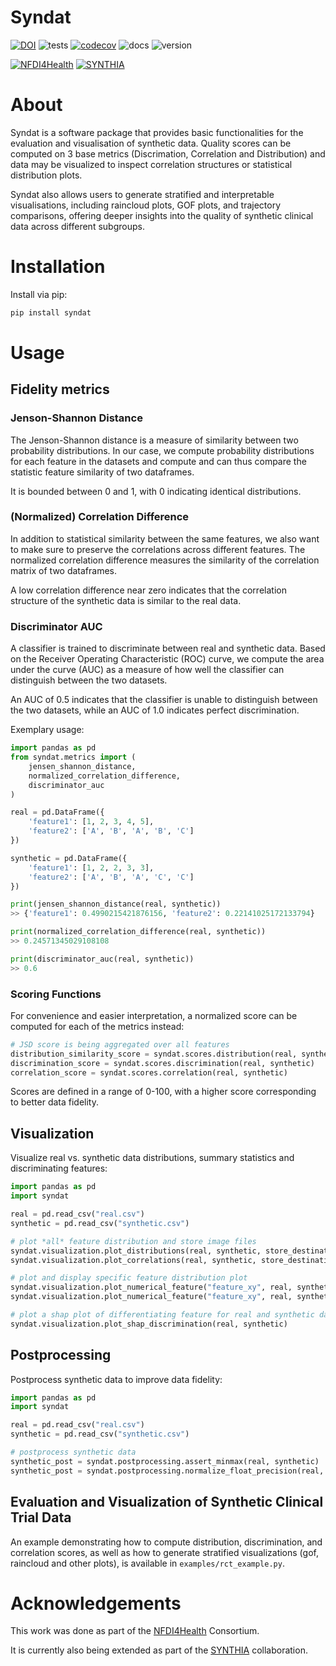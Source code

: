 # Syndat
[![DOI](https://zenodo.org/badge/734391183.svg)](https://doi.org/10.5281/zenodo.15791976)
![tests](https://github.com/SCAI-BIO/syndat/actions/workflows/tests.yaml/badge.svg) [![codecov](https://codecov.io/gh/SCAI-BIO/syndat/branch/main/graph/badge.svg)](https://codecov.io/gh/SCAI-BIO/syndat) ![docs](https://readthedocs.org/projects/syndat/badge/?version=latest&style=flat) ![version](https://img.shields.io/pypi/v/syndat)

[![NFDI4Health](https://img.shields.io/badge/Developed_in-NFDI4Health-1E88E5)](https://www.nfdi4health.de)
[![SYNTHIA](https://img.shields.io/badge/Extended_in-SYNTHIA-8E24AA)](https://www.ihi-synthia.eu)



# About

Syndat is a software package that provides basic functionalities for the evaluation and visualisation of synthetic data. Quality scores can be computed on 3 base metrics (Discrimation, Correlation and Distribution) and data may be visualized to inspect correlation structures or statistical distribution plots. 

Syndat also allows users to generate stratified and interpretable visualisations, including raincloud plots, GOF plots, and trajectory comparisons, offering deeper insights into the quality of synthetic clinical data across different subgroups.

# Installation

Install via pip:

```bash
pip install syndat
```

# Usage

## Fidelity metrics

### Jenson-Shannon Distance

The Jenson-Shannon distance is a measure of similarity between two probability distributions. In our case, we compute
probability distributions for each feature in the datasets and compute and can thus compare the statistic feature 
similarity of two dataframes. 

It is bounded between 0 and 1, with 0 indicating identical distributions. 

### (Normalized) Correlation Difference

In addition to statistical similarity between the same features, we also want to make sure to preserve the correlations
across different features. The normalized correlation difference measures the similarity of the correlation matrix of 
two dataframes.

A low correlation difference near zero indicates that the correlation structure of the synthetic data is similar to the 
real data.

### Discriminator AUC

A classifier is trained to discriminate between real and synthetic data. Based on the Receiver Operating Characteristic 
(ROC) curve, we compute the area under the curve (AUC) as a measure of how well the classifier can distinguish between 
the two datasets. 

An AUC of 0.5 indicates that the classifier is unable to distinguish between the two datasets, while an AUC of 1.0 
indicates perfect discrimination.

Exemplary usage:

```python
import pandas as pd
from syndat.metrics import (
    jensen_shannon_distance,
    normalized_correlation_difference,
    discriminator_auc
)

real = pd.DataFrame({
    'feature1': [1, 2, 3, 4, 5],
    'feature2': ['A', 'B', 'A', 'B', 'C']
})

synthetic = pd.DataFrame({
    'feature1': [1, 2, 2, 3, 3],
    'feature2': ['A', 'B', 'A', 'C', 'C']
})

print(jensen_shannon_distance(real, synthetic))
>> {'feature1': 0.4990215421876156, 'feature2': 0.22141025172133794}

print(normalized_correlation_difference(real, synthetic))
>> 0.24571345029108108

print(discriminator_auc(real, synthetic))
>> 0.6
```

### Scoring Functions

For convenience and easier interpretation, a normalized score can be computed for each of the 
metrics instead:

```python
# JSD score is being aggregated over all features
distribution_similarity_score = syndat.scores.distribution(real, synthetic)
discrimination_score = syndat.scores.discrimination(real, synthetic)
correlation_score = syndat.scores.correlation(real, synthetic)
```

Scores are defined in a range of 0-100, with a higher score corresponding to better data fidelity.

## Visualization

Visualize real vs. synthetic data distributions, summary statistics and discriminating features:

```python
import pandas as pd
import syndat

real = pd.read_csv("real.csv")
synthetic = pd.read_csv("synthetic.csv")

# plot *all* feature distribution and store image files
syndat.visualization.plot_distributions(real, synthetic, store_destination="results/plots")
syndat.visualization.plot_correlations(real, synthetic, store_destination="results/plots")

# plot and display specific feature distribution plot
syndat.visualization.plot_numerical_feature("feature_xy", real, synthetic)
syndat.visualization.plot_numerical_feature("feature_xy", real, synthetic)

# plot a shap plot of differentiating feature for real and synthetic data
syndat.visualization.plot_shap_discrimination(real, synthetic)
```


## Postprocessing

Postprocess synthetic data to improve data fidelity:

```python
import pandas as pd
import syndat

real = pd.read_csv("real.csv")
synthetic = pd.read_csv("synthetic.csv")

# postprocess synthetic data
synthetic_post = syndat.postprocessing.assert_minmax(real, synthetic)
synthetic_post = syndat.postprocessing.normalize_float_precision(real, synthetic)
```

## Evaluation and Visualization of Synthetic Clinical Trial Data

An example demonstrating how to compute distribution, discrimination, and correlation scores, as well as how to generate stratified visualizations (gof, raincloud and other plots), is available in `examples/rct_example.py`.

# Acknowledgements

This work was done as part of the [NFDI4Health](https://www.nfdi4health.de) Consortium. 

It is currently also being extended as part of the [SYNTHIA](https://www.ihi-synthia.eu/) collaboration.

